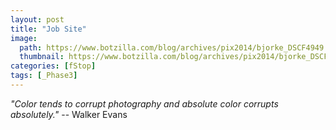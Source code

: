 ```yaml
---
layout: post
title: "Job Site"
image:
  path: https://www.botzilla.com/blog/archives/pix2014/bjorke_DSCF4949.jpg
  thumbnail: https://www.botzilla.com/blog/archives/pix2014/bjorke_DSCF4949.jpg
categories: [fStop]
tags: [_Phase3]
---
```


<p class="well"><i>"Color tends to corrupt photography and absolute color corrupts absolutely."</i> -- Walker Evans</p>
